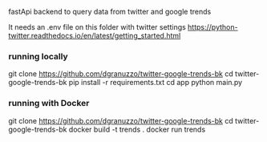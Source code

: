 fastApi backend to query data from twitter and google trends

It needs an .env file on this folder with twitter settings
https://python-twitter.readthedocs.io/en/latest/getting_started.html



### running locally ###
git clone https://github.com/dgranuzzo/twitter-google-trends-bk
cd twitter-google-trends-bk
pip install -r requirements.txt
cd app
python main.py


### running with Docker ###
git clone https://github.com/dgranuzzo/twitter-google-trends-bk
cd twitter-google-trends-bk
docker build -t trends .
docker run trends

